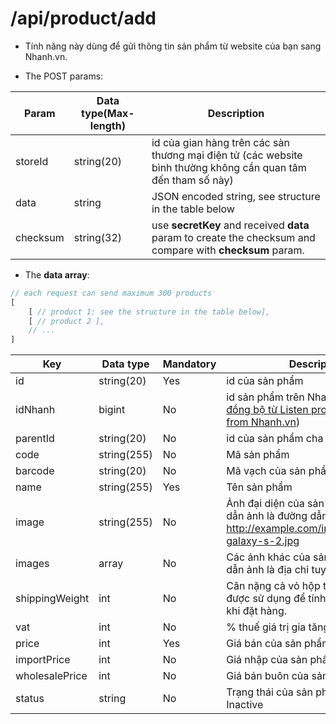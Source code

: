 # /api/product/add

- Tính năng này dùng để gửi thông tin sản phẩm từ website của bạn sang Nhanh.vn.

- The POST params:

Param | Data type(Max-length) | Description
---- | ------------ |---------
storeId | string(20) | id của gian hàng trên các sàn thương mại điện tử (các website bình thường không cần quan tâm đến tham số này)
data | string | JSON encoded string, see structure in the table below
checksum | string(32) | use **secretKey** and received **data** param to create the checksum and compare with **checksum** param.

- The **data array**:

```js
// each request can send maximum 300 products
[
	[ // product 1: see the structure in the table below],
	[ // product 2 ],
	// ...
]
```

Key | Data type | Mandatory | Description
----------- | -------- | -------- | -----------
id| string(20) | Yes | id của sản phẩm
idNhanh | bigint | No | id sản phẩm trên Nhanh.vn ([idNhanh đồng bộ từ Listen product updated from Nhanh.vn](listen.html))
parentId | string(20) | No | id của sản phẩm cha
code | string(255) | No | Mã sản phẩm
barcode | string(20) | No | Mã vạch của sản phẩm
name | string(255) | Yes | Tên sản phẩm
image | string(255) | No | Ảnh đại diện của sản phẩm. Đường dẫn ảnh là đường dẫn tuyệt đối, VD: http://example.com/images/samsung-galaxy-s-2.jpg
images | array | No | Các ảnh khác của sản phẩm, đường dẫn ảnh là địa chỉ tuyệt đối.
shippingWeight | int| No |Cân nặng cả vỏ hộp tính bằng gram, được sử dụng để tính phí vận chuyển khi đặt hàng.
vat |int  | No | % thuế giá trị gia tăng (VD: 10)
price | int | Yes | Giá bán của sản phẩm
importPrice | int | No | Giá nhập của sản phẩm
wholesalePrice | int | No | Giá bán buôn của sản phẩm
status | string | No | Trạng thái của sản phẩm: Active or Inactive
